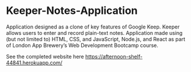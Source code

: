 # Keeper-Notes-Application
Application designed as a clone of key features of Google Keep. 
Keeper allows users to enter and record plain-text notes. 
Application made using (but not limited to) HTML, CSS, and JavaScript, Node.js, and React as part of London App Brewery’s Web Development Bootcamp course.

See the completed website here  https://afternoon-shelf-44841.herokuapp.com/

